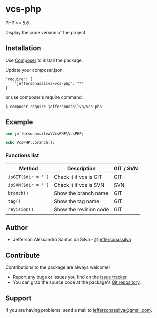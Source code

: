 vcs-php
================

PHP >= 5.6

Display the code version of the project.

Installation
------------

Use [Composer] to install the package.

Update your composer.json

```
"require": {
    "jeffersonassilva/vcs-php": "*"
}
```

or use composer's require command:

```
$ composer require jeffersonassilva/vcs-php
```

Example
-------

```php
use jeffersonassilva\VcsPHP\VcsPHP;

echo VcsPHP::branch();
```

### Functions list

Method             | Description            | GIT / SVN
------------------ | ---------------------- | --------------------
`isGIT($dir = '')` | Check it if vcs is GIT | GIT
`isSVN($dir = '')` | Check it if vcs is SVN | SVN
`branch()`         | Show the branch name   | GIT
`tag()`            | Show the tag name      | GIT
`revision()`       | Show the revision code | GIT

Author
-------

* Jefferson Alessandro Santos da Silva - [@jeffersonassilva]

Contribute
----------

Contributions to the package are always welcome!

* Report any bugs or issues you find on the [issue tracker].
* You can grab the source code at the package's [Git repository].

Support
-------

If you are having problems, send a mail to jeffersonassilva@gmail.com.


[Composer]: https://getcomposer.org
[issue tracker]: https://github.com/jeffersonassilva/vcs-php/issues
[Git repository]: https://github.com/jeffersonassilva/vcs-php
[@jeffersonassilva]: https://instagram.com/jeffersonassilva/